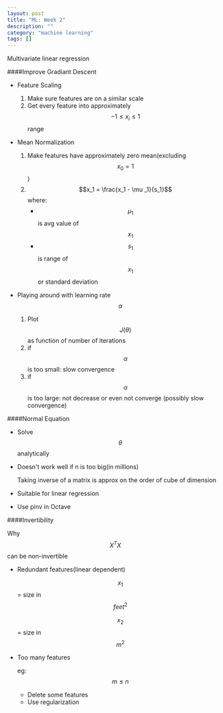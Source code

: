 ```yaml
---
layout: post
title: "ML: Week 2"
description: ""
category: "machine learning"
tags: []
---
```


Multivariate linear regression

####Improve Gradiant Descent

- Feature Scaling
    1. Make sure features are on a similar scale
    2. Get every feature into approximately $$-1\leq x_i \leq 1$$ range
- Mean Normalization
    1. Make features have approximately zero mean(excluding $$x_0 = 1$$)
    2. $$x_1 = \frac{x_1 - \mu _1}{s_1}$$ where:
        - $$\mu_1$$ is avg value of $$x_1$$
        - $$s_1$$ is range of $$x_1$$ or standard deviation
- Playing around with learning rate $$\alpha$$

    1. Plot $$J(\theta)$$ as function of number of iterations
    2. if $$\alpha$$ is too small: slow convergence
    3. if $$\alpha$$ is too large: not decrease or even not converge (possibly slow convergence)

####Normal Equation

- Solve $$\theta$$ analytically
- Doesn't work well if n is too big(in millions)
    
    Taking inverse of a matrix is approx on the order of cube of dimension
- Suitable for linear regression
- Use pinv in Octave

####Invertibility

Why $$X^TX$$ can be non-invertible

- Redundant features(linear dependent)
    
    $$x_1$$ = size in $$feet^2$$

    $$x_2$$ = size in $$m^2$$

- Too many features
    
    eg: $$m\leq n$$

    - Delete some features
    - Use regularization
